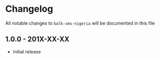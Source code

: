 # Changelog

All notable changes to `bulk-sms-nigeria` will be documented in this file

## 1.0.0 - 201X-XX-XX

- initial release
